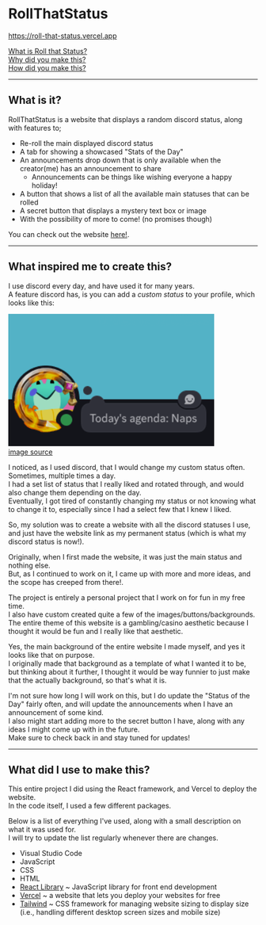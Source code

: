 # RollThatStatus

https://roll-that-status.vercel.app  

[What is Roll that Status?](#what-is-it)  
[Why did you make this?](#what-inspired-me-to-create-this)  
[How did you make this?](#what-did-i-use-to-make-this)

---  

## What is it?  

RollThatStatus is a website that displays a random discord status, along with features to;  

- Re-roll the main displayed discord status
- A tab for showing a showcased "Stats of the Day"
- An announcements drop down that is only available when the creator(me) has an announcement to share
  - Announcements can be things like wishing everyone a happy holiday!
- A button that shows a list of all the available main statuses that can be rolled
- A secret button that displays a mystery text box or image
- With the possibility of more to come! (no promises though)  

You can check out the website [here!](https://roll-that-status.vercel.app).  

---  

## What inspired me to create this?  

I use discord every day, and have used it for many years.  
A feature discord has, is you can add a *custom status* to your profile, which looks like this:  

![alt text](/roll-that-status/src/imgs/status-example-readm.png)  
[image source](https://support.discord.com/hc/en-us/articles/360035407531-Custom-Status)  

I noticed, as I used discord, that I would change my custom status often. Sometimes, multiple times a day.  
I had a set list of status that I really liked and rotated through, and would also change them depending on the day.  
Eventually, I got tired of constantly changing my status or not knowing what to change it to, especially since I had a select few that I knew I liked.  

So, my solution was to create a website with all the discord statuses I use, and just have the website link as my permanent status (which is what my discord status is now!).  

Originally, when I first made the website, it was just the main status and nothing else.  
But, as I continued to work on it, I came up with more and more ideas, and the scope has creeped from there!.  

The project is entirely a personal project that I work on for fun in my free time.  
I also have custom created quite a few of the images/buttons/backgrounds.  
The entire theme of this website is a gambling/casino aesthetic because I thought it would be fun and I really like that aesthetic.  

Yes, the main background of the entire website I made myself, and yes it looks like that on purpose.  
I originally made that background as a template of what I wanted it to be, but thinking about it further, I thought it would be way funnier to just make that the actually background, so that's what it is.  

I'm not sure how long I will work on this, but I do update the "Status of the Day" fairly often, and will update the announcements when I have an announcement of some kind.  
I also might start adding more to the secret button I have, along with any ideas I might come up with in the future.  
Make sure to check back in and stay tuned for updates!  

---  

## What did I use to make this?  

This entire project I did using the React framework, and Vercel to deploy the website.  
In the code itself, I used a few different packages.  

Below is a list of everything I've used, along with a small description on what it was used for.  
I will try to update the list regularly whenever there are changes.  

- Visual Studio Code
- JavaScript
- CSS
- HTML
- [React Library](https://react.dev) ~ JavaScript library for front end development
- [Vercel](https://vercel.com/home) ~ a website that lets you deploy your websites for free
- [Tailwind](https://tailwindcss.com/) ~ CSS framework for managing website sizing to display size (i.e., handling different desktop screen sizes and mobile size)
